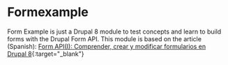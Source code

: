 # Formexample

Form Example is just a Drupal 8 module to test concepts and learn to build forms with the Drupal Form API. This module is based on the article (Spanish): 
[Form API(I): Comprender, crear y modificar formularios en Drupal 8](https://medium.com/drupal-y-yo/form-api-i-comprender-crear-y-modificar-formularios-en-drupal-8-22c0cf4d72d3){:target="_blank"}

